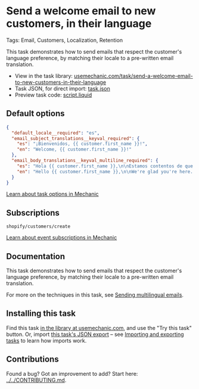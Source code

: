 # Send a welcome email to new customers, in their language

Tags: Email, Customers, Localization, Retention

This task demonstrates how to send emails that respect the customer's language preference, by matching their locale to a pre-written email translation.

* View in the task library: [usemechanic.com/task/send-a-welcome-email-to-new-customers-in-their-language](https://usemechanic.com/task/send-a-welcome-email-to-new-customers-in-their-language)
* Task JSON, for direct import: [task.json](../../tasks/send-a-welcome-email-to-new-customers-in-their-language.json)
* Preview task code: [script.liquid](./script.liquid)

## Default options

```json
{
  "default_locale__required": "es",
  "email_subject_translations__keyval_required": {
    "es": "¡Bienvenidos, {{ customer.first_name }}!",
    "en": "Welcome, {{ customer.first_name }}!"
  },
  "email_body_translations__keyval_multiline_required": {
    "es": "Hola {{ customer.first_name }},\n\nEstamos contentos de que estés aquí. :) ¡Salud!\n\n{{ shop.name }}",
    "en": "Hello {{ customer.first_name }},\n\nWe're glad you're here. :) Cheers!\n\n{{ shop.name }}"
  }
}
```

[Learn about task options in Mechanic](https://docs.usemechanic.com/article/471-task-options)

## Subscriptions

```liquid
shopify/customers/create
```

[Learn about event subscriptions in Mechanic](https://docs.usemechanic.com/article/408-subscriptions)

## Documentation

This task demonstrates how to send emails that respect the customer's language preference, by matching their locale to a pre-written email translation.

For more on the techniques in this task, see [Sending multilingual emails](https://docs.usemechanic.com/article/465-sending-multilingual-emails).

## Installing this task

Find this task [in the library at usemechanic.com](https://usemechanic.com/task/send-a-welcome-email-to-new-customers-in-their-language), and use the "Try this task" button. Or, import [this task's JSON export](../../tasks/send-a-welcome-email-to-new-customers-in-their-language.json) – see [Importing and exporting tasks](https://docs.usemechanic.com/article/505-importing-and-exporting-tasks) to learn how imports work.

## Contributions

Found a bug? Got an improvement to add? Start here: [../../CONTRIBUTING.md](../../CONTRIBUTING.md).
